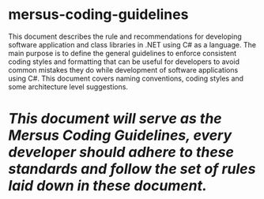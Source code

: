 # mersus-coding-guidelines

This document describes the rule and recommendations for developing software application and class libraries in .NET using C# as a language. The main purpose is to define the general guidelines to enforce consistent coding styles and formatting that can be useful for developers to avoid common mistakes they do while development of software applications using C#. This document covers naming conventions, coding styles and some architecture level suggestions.

# *This document will serve as the **Mersus Coding Guidelines**, every developer should adhere to these standards and follow the set of rules laid down in these document.*

